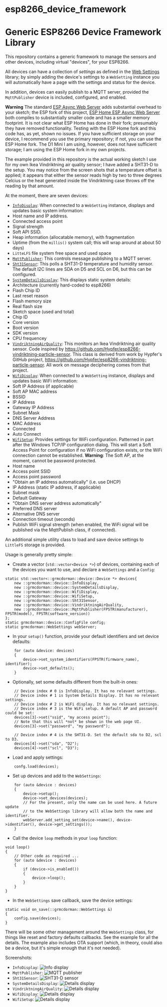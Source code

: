 # esp8266_device_framework
<h1>Generic ESP8266 Device Framework Library</h1>

This repository contains a generic framework to manage the sensors and other devices, including virtual "devices", for your ESP8266.

All devices can have a collection of _settings_ as defined in the [Web Settings](https://grmcdorman.github.io/esp8266_web_settings) library; by simply adding the device's settings to a `WebSetting` instance you will automatically have a page with the settings and status for the device.

In addition, devices can easily publish to a MQTT server, provided the `MqttPublisher` device is included, configured, and enabled.

**Warning** The standard [ESP Async Web Server](https://github.com/me-no-dev/ESPAsyncWebServer) adds substantial overhead to your sketch; the ESP fork of this project, [ESP Home ESP Async Web Server](https://github.com/esphome/ESPAsyncWebServer) both compiles to substantially smaller code and has a smaller memory footprint. It is not clear what ESP Home has done in their fork; presumably they have removed functionality. Testing with the ESP Home fork and this code has, as yet, shown no issues. If you have sufficient storage on your device, I recommend you use the primary repository; if not, you can use the ESP Home fork. The D1 Mini I am using, however, does not have sufficient storage; I am using the ESP Home fork in my own projects.

The example provided in this repository is the actual working sketch I use for my own Ikea Vindriktning air quality sensor; I have added a SHT31-D to the setup. You may notice from the screen shots that a temperature offset is applied; it appears that either the sensor reads high by two to three degrees Celcius or the heat generated inside the Vindriktning case throws off the reading by that amount.

At the moment, there are seven devices:
* [`InfoDisplay`](https://grmcdorman.github.io/esp8266_device_framework/classgrmcdorman_1_1device_1_1_info_display.html): When connected to a `WebSetting` instance, displays and updates basic system information:
 * Host name and IP address.
 * Connected access point
 * Signal strength
 * Soft API SSID.
 * Heap information (allocatable memory), with fragmentation
 * Uptime (from the `millis()` system call; this will wrap around at about 50 days)
 * `LitteLFS` file system free space and used space
* [`MqttPublisher`](https://grmcdorman.github.io/esp8266_device_framework/classgrmcdorman_1_1device_1_1_mqtt_publisher.html): This controls message publishing to a MQTT server.
* [`Sht31Sensor`](https://grmcdorman.github.io/esp8266_device_framework/classgrmcdorman_1_1device_1_1_sht31_sensor.html): This polls a SHT31-D temperature and humidity sensor. The default I2C lines are SDA on D5 and SCL on D6, but this can be configured.
* [`SystemDetailsDisplay`](https://grmcdorman.github.io/esp8266_device_framework/classgrmcdorman_1_1device_1_1_system_details_display.html): This displays static system details:
 * Architecture (currently hard-coded to esp8266)
 * Flash Chip ID
 * Last reset reason
 * Flash memory size
 * Real flash size
 * Sketch space (used and total)
 * Chip ID
 * Core version
 * Boot version
 * SDK version
 * CPU frequencey
* [`VindriktningAirQuality`](https://grmcdorman.github.io/esp8266_device_framework/classgrmcdorman_1_1device_1_1_vindriktning_air_quality.html): This monitors an Ikea Vindriktning air quality sensor. Code inspired by https://github.com/Hypfer/esp8266-vindriktning-particle-sensor. This class is derived from work by Hypfer's GitHub project, https://github.com/Hypfer/esp8266-vindriktning-particle-sensor. All work on message deciphering comes from that project.
* [`WifiDisplay`](https://grmcdorman.github.io/esp8266_device_framework/classgrmcdorman_1_1device_1_1_wifi_display.html):  When connected to a `WebSetting` instance, displays and updates basic WiFi information:
 * Soft IP Address (if applicable)
 * Soft AP MAC address
 * BSSID
 * IP Address
 * Gateway IP Address
 * Subnet Mask
 * DNS Server Address
 * MAC Address
 * Connected
 * Auto Connect
* [`WifiSetup`](https://grmcdorman.github.io/esp8266_device_framework/classgrmcdorman_1_1device_1_1_wifi_setup.html): Provides settings for WiFi configuration. Patterned in part after the Windows TCP/IP configuration dialog. This will start a Soft Access Point for configuration if no WiFi configuration exists, or the WiFi connection cannot be established. **Warning**: The Soft AP, at the moment, cannot be password protected.
 * Host name
 * Access point SSID
 * Access point password
 * "Obtain an IP address automatically" (i.e. use DHCP)
 * IP Address (static IP address, if applicable)
 * Subnet mask
 * Default Gateway
 * "Obtain DNS server address automatically"
 * Preferred DNS server
 * Alternative DNS server
 * Connection timeout (seconds)
 * Publish WiFi signal strength (when enabled, the WiFi signal will be published via the MqttPublish class, if connected).

An additional simple utility class to load and save device settings to `LittleFS` storage is provided.

Usage is generally pretty simple:

* Create a vector (`std::vector<Device *>`) of devices, containing each of the devices you want to use, and declare a `WebSettings` and a `Config`:
```
static std::vector<::grmcdorman::device::Device *> devices{
    new ::grmcdorman::device::InfoDisplay,
    new ::grmcdorman::device::SystemDetailsDisplay,
    new ::grmcdorman::device::WifiDisplay,
    new ::grmcdorman::device::WifiSetup,
    new ::grmcdorman::device::Sht31Sensor,
    new ::grmcdorman::device::VindriktningAirQuality,
    new ::grmcdorman::device::MqttPublisher(FPSTR(manufacturer), FPSTR(model), FPSTR(software_version))
};
static grmcdorman::device::ConfigFile config;
static grmcdorman::WebSettings webServer;
```
* In your `setup()` function, provide your default identifiers and set device defaults:
```
    for (auto &device: devices)
    {
        device->set_system_identifiers(FPSTR(firmware_name), identifier);
        device->set_defaults();
    }
```
* Optionally, set some defaults different from the built-in ones:
```
    // Device index # 0 is InfoDisplay. It has no relevant settings.
    // Device index # 1 is System Details Display. It has no relevant settings.
    // Device index # 2 is WiFi display. It has no relevant settings.
    // Device index # 3 is the WiFi setup. A default AP and password could be set:
    devices[3]->set("ssid", "my access point");
    // Note that this will *not* be shown in the web page UI.
    devices[3]->set("password", "my password");

    // Device index # 4 is the SHT31-D. Set the default sda to D2, scl to D3.
    devices[4]->set("sda", "D2");
    devices[4]->set("scl", "D3");
```
* Load and apply settings:
```
    confg.load(devices);
```
* Set up devices and add to the `WebSettings`:
```
    for (auto &device : devices)
    {
        device->setup();
        device->set_devices(devices);
        // For the present, only the name can be used here. A future update
        // to the WebSettings library will allow both the name and identifier.
        webServer.add_setting_set(device->name(), device->identifier(), device->get_settings());
    }
```
* Call the device `loop` methods in your `loop` function:
```
void loop()
{
    // Other code as required ...
    for (auto &device : devices)
    {
        if (device->is_enabled())
        {
            device->loop();
        }
    }
}
```
* In the `WebSettings` save callback, save the device settings:
```
static void on_save(::grmcdorman::WebSettings &)
{
    config.save(devices);
}
```

There will be some other management around the `WebSettings` class, for things like reset and factory defaults callbacks. See the example for all the details. The example also includes OTA support (which, in theory, could also be a device, but it's simple enough that it's not needed).

Screenshots:

* `InfoDisplay`: ![Info display](images/Screenshot-info-panel.png?raw=true "Info Panel")
* `MqttPublisher`: ![MQTT publisher](images/Screenshot-mqtt-publisher-panel.png?raw=true "Info Panel")
* `Sht31Sensor`: ![SHT31-D sensor](images/Screenshot-sht31-sensor-panel.png?raw=true "Info Panel")
* `SystemDetailsDisplay`: ![Details display](images/Screenshot-details-panel.png?raw=true "Info Panel")
* `VindriktningAirQuality`: ![Details display](images/Screenshot-vindriktning-panel.png?raw=true "Info Panel")
* `WifiDisplay`: ![Details display](images/Screenshot-wifi-status-panel.png?raw=true "Info Panel")
* `WifiSetup`:  ![Details display](images/Screenshot-wifi-status-panel.png?raw=true "Info Panel")
